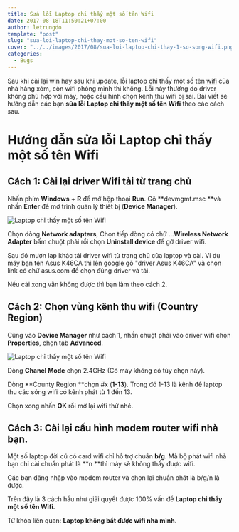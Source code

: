 ```yaml
---
title: Sửa lỗi Laptop chỉ thấy một số tên Wifi
date: 2017-08-18T11:50:21+07:00
author: letrungdo
template: "post"
slug: "sua-loi-laptop-chi-thay-mot-so-ten-wifi"
cover: "../../images/2017/08/sua-loi-laptop-chi-thay-1-so-song-wifi.png"
categories:
  - Bugs
---
```

Sau khi cài lại win hay sau khi update, lỗi laptop chỉ thấy một số tên <a href="/tag/wifi/" target="_blank" rel="noopener">wifi</a> của nhà hàng xóm, còn wifi phòng mình thì không. Lỗi này thường do driver không phù hợp với máy, hoặc cấu hình chọn kênh thu wifi bị sai. Bài viết sẽ hướng dẫn các bạn **sửa lỗi Laptop chỉ thấy một số tên Wifi** theo các cách sau.

# Hướng dẫn sửa lỗi Laptop chỉ thấy một số tên Wifi

## Cách 1: Cài lại driver Wifi tải từ trang chủ

Nhấn phím **Windows** + **R** để mở hộp thoại **Run**. Gõ **devmgmt.msc **và nhấn **Enter** để mở trình quản lý thiết bị (**Device Manager**).

<img class="aligncenter size-full" src="/media/2017/08/wifi-chi-nhan-1-so-song.png" alt="Laptop chỉ thấy một số tên Wifi" /> 

Chọn dòng **Network adapters**, Chọn tiếp dòng có chữ ...**Wireless Network Adapter** bấm chuột phải rồi chọn **Uninstall device** để gỡ driver wifi.

Sau đó mượn lap khác tải driver wifi từ trang chủ của laptop và cài. Ví dụ máy bạn tên Asus K46CA thì lên google gõ "driver Asus K46CA" và chọn link có chữ asus.com để chọn đúng driver và tải.

Nếu cài xong vẫn không được thì bạn làm theo cách 2.

## Cách 2: Chọn vùng kênh thu wifi (Country Region)

Cũng vào **Device Manager** như cách 1, nhấn chuột phải vào driver wifi chọn **Properties**, chọn tab **Advanced**.

<img class="aligncenter size-full" src="/media/2017/08/wifi-chanel-mode.png" alt="Laptop chỉ thấy một số tên Wifi" /> 

Dòng **Chanel Mode** chọn 2.4GHz (Có máy không có tùy chọn này).

Dòng **County Region **chọn #x (**1-13**). Trong đó 1-13 là kênh để laptop thu các sóng wifi có kênh phát từ 1 đến 13.

Chọn xong nhấn **OK** rồi mở lại wifi thử nhé.

## Cách 3: Cài lại cấu hình modem router wifi nhà bạn.

Một số laptop đời cũ có card wifi chỉ hỗ trợ chuẩn **b/g**. Mà bộ phát wifi nhà bạn chỉ cài chuẩn phát là **n **thì máy sẽ không thấy được wifi.

Các bạn đăng nhập vào modem router và chọn lại chuẩn phát là b/g/n là được.

Trên đây là 3 cách hầu như giải quyết được 100% vấn đề **Laptop chỉ thấy một số tên Wifi**.

Từ khóa liên quan: **Laptop không bắt được wifi nhà mình.**

&nbsp;